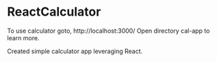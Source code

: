 # ReactCalculator

To use calculator goto, http://localhost:3000/
Open directory cal-app to learn more.

Created simple calculator app leveraging React.
